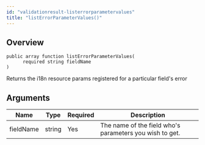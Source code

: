 ```yaml
---
id: "validationresult-listerrorparametervalues"
title: "listErrorParameterValues()"
---
```



## Overview




```luceescript
public array function listErrorParameterValues(
      required string fieldName
)
```

Returns the i18n resource params registered for a particular
field's error

## Arguments


<div class="table-responsive"><table class="table"><thead><tr><th>Name</th><th>Type</th><th>Required</th><th>Description</th></tr></thead><tbody><tr><td>fieldName</td><td>string</td><td>Yes</td><td>The name of the field who's parameters you wish to get.</td></tr></tbody></table></div>